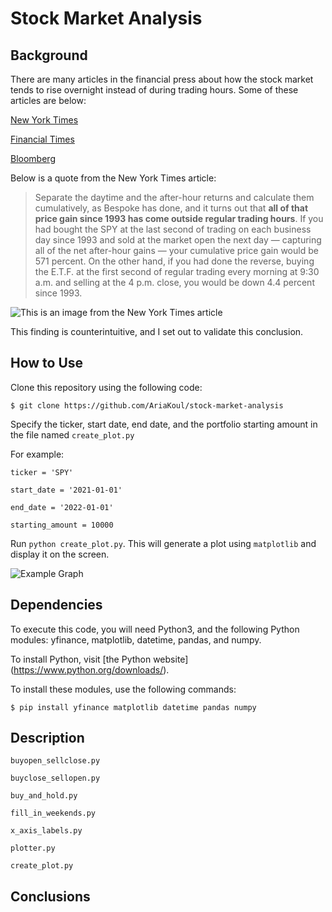 # Stock Market Analysis 
## Background
There are many articles in the financial press about how the stock market tends to rise overnight instead of during trading hours. Some of these articles are below:

[New York Times](https://www.nytimes.com/2018/02/02/your-money/stock-market-after-hours-trading.html)

[Financial Times](https://www.ft.com/content/1cc17824-3077-4e39-9a99-cbccc83a2251)

[Bloomberg](https://www.bloomberg.com/news/articles/2020-09-17/volatility-bout-puts-outsize-overnight-stock-moves-in-focus)

Below is a quote from the New York Times article:

>Separate the daytime and the after-hour returns and calculate them cumulatively, as Bespoke has done, and it turns out that **all of that price gain since 1993 has come outside regular trading hours**.
If you had bought the SPY at the last second of trading on each business day since 1993 and sold at the market open the next day — capturing all of the net after-hour gains — your cumulative price gain would be 571 percent.
On the other hand, if you had done the reverse, buying the E.T.F. at the first second of regular trading every morning at 9:30 a.m. and selling at the 4 p.m. close, you would be down 4.4 percent since 1993.

![This is an image from the New York Times article](https://i.imgur.com/5jIfi80.png)

This finding is counterintuitive, and I set out to validate this conclusion.

## How to Use
Clone this repository using the following code:

`$ git clone https://github.com/AriaKoul/stock-market-analysis`

Specify the ticker, start date, end date, and the portfolio starting amount in the file named `create_plot.py`

For example: 

`ticker = 'SPY'`

`start_date = '2021-01-01'`

`end_date = '2022-01-01'`

`starting_amount = 10000`

Run `python create_plot.py`. This will generate a plot using `matplotlib` and display it on the screen.

![Example Graph](https://i.imgur.com/cFlZNO2.png)


## Dependencies
To execute this code, you will need Python3, and the following Python modules: yfinance, matplotlib, datetime, pandas, and numpy. 

To install Python, visit [the Python website] (https://www.python.org/downloads/).

To install these modules, use the following commands:

`$ pip install yfinance matplotlib datetime pandas numpy`

## Description
`buyopen_sellclose.py`

`buyclose_sellopen.py`

`buy_and_hold.py`

`fill_in_weekends.py`

`x_axis_labels.py`

`plotter.py`

`create_plot.py`

## Conclusions
